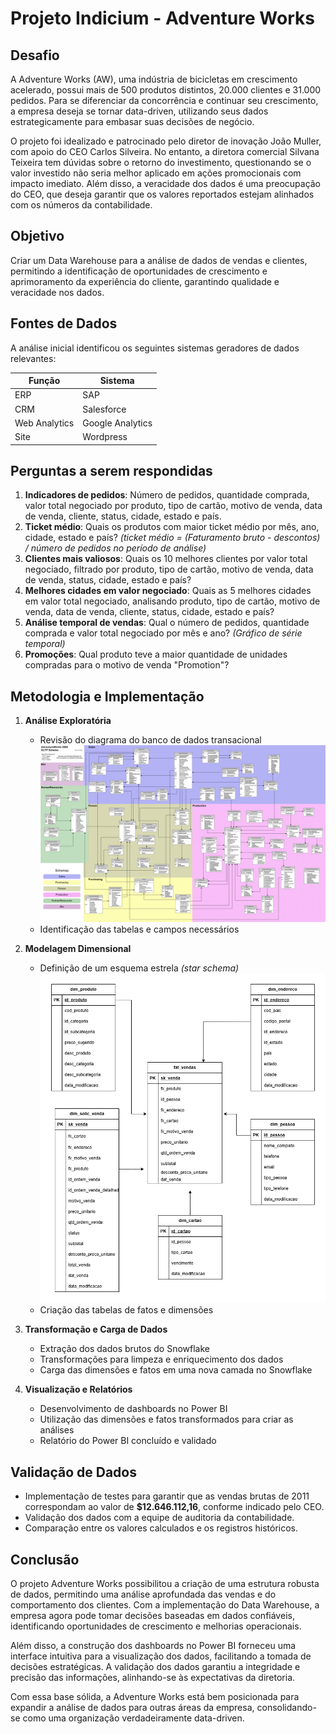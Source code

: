 ﻿# Projeto Indicium - Adventure Works

## Desafio

A Adventure Works (AW), uma indústria de bicicletas em crescimento acelerado, possui mais de 500 produtos distintos, 20.000 clientes e 31.000 pedidos. Para se diferenciar da concorrência e continuar seu crescimento, a empresa deseja se tornar data-driven, utilizando seus dados estrategicamente para embasar suas decisões de negócio.

O projeto foi idealizado e patrocinado pelo diretor de inovação João Muller, com apoio do CEO Carlos Silveira. No entanto, a diretora comercial Silvana Teixeira tem dúvidas sobre o retorno do investimento, questionando se o valor investido não seria melhor aplicado em ações promocionais com impacto imediato. Além disso, a veracidade dos dados é uma preocupação do CEO, que deseja garantir que os valores reportados estejam alinhados com os números da contabilidade.

## Objetivo

Criar um Data Warehouse para a análise de dados de vendas e clientes, permitindo a identificação de oportunidades de crescimento e aprimoramento da experiência do cliente, garantindo qualidade e veracidade nos dados.

## Fontes de Dados

A análise inicial identificou os seguintes sistemas geradores de dados relevantes:

| Função         | Sistema         |
|---------------|----------------|
| ERP           | SAP            |
| CRM           | Salesforce     |
| Web Analytics | Google Analytics |
| Site          | Wordpress      |

## Perguntas a serem respondidas

1. **Indicadores de pedidos**: Número de pedidos, quantidade comprada, valor total negociado por produto, tipo de cartão, motivo de venda, data de venda, cliente, status, cidade, estado e país.
2. **Ticket médio**: Quais os produtos com maior ticket médio por mês, ano, cidade, estado e país? *(ticket médio = (Faturamento bruto - descontos) / número de pedidos no período de análise)*
3. **Clientes mais valiosos**: Quais os 10 melhores clientes por valor total negociado, filtrado por produto, tipo de cartão, motivo de venda, data de venda, status, cidade, estado e país?
4. **Melhores cidades em valor negociado**: Quais as 5 melhores cidades em valor total negociado, analisando produto, tipo de cartão, motivo de venda, data de venda, cliente, status, cidade, estado e país?
5. **Análise temporal de vendas**: Qual o número de pedidos, quantidade comprada e valor total negociado por mês e ano? *(Gráfico de série temporal)*
6. **Promoções**: Qual produto teve a maior quantidade de unidades compradas para o motivo de venda "Promotion"?

## Metodologia e Implementação

1. **Análise Exploratória**
   - Revisão do diagrama do banco de dados transacional
   ![alt text](imgs/AdventureWorksERD.jpeg)
   - Identificação das tabelas e campos necessários

2. **Modelagem Dimensional**
   - Definição de um esquema estrela *(star schema)*
   ![alt text](<imgs/Modelagem Dimensional.png>)
   - Criação das tabelas de fatos e dimensões

3. **Transformação e Carga de Dados**
   - Extração dos dados brutos do Snowflake
   - Transformações para limpeza e enriquecimento dos dados
   - Carga das dimensões e fatos em uma nova camada no Snowflake

4. **Visualização e Relatórios**
   - Desenvolvimento de dashboards no Power BI
   - Utilização das dimensões e fatos transformados para criar as análises
   - Relatório do Power BI concluído e validado

## Validação de Dados

- Implementação de testes para garantir que as vendas brutas de 2011 correspondam ao valor de **$12.646.112,16**, conforme indicado pelo CEO.
- Validação dos dados com a equipe de auditoria da contabilidade.
- Comparação entre os valores calculados e os registros históricos.

## Conclusão

O projeto Adventure Works possibilitou a criação de uma estrutura robusta de dados, permitindo uma análise aprofundada das vendas e do comportamento dos clientes. Com a implementação do Data Warehouse, a empresa agora pode tomar decisões baseadas em dados confiáveis, identificando oportunidades de crescimento e melhorias operacionais.

Além disso, a construção dos dashboards no Power BI forneceu uma interface intuitiva para a visualização dos dados, facilitando a tomada de decisões estratégicas. A validação dos dados garantiu a integridade e precisão das informações, alinhando-se às expectativas da diretoria.

Com essa base sólida, a Adventure Works está bem posicionada para expandir a análise de dados para outras áreas da empresa, consolidando-se como uma organização verdadeiramente data-driven.
